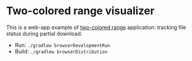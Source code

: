 # Two-colored range visualizer

This is a web-app example of [two-colored range](https://github.com/thorny-thorny/two-colored-range) application: tracking file status during partial download.

- Run: `./gradlew browserDevelopmentRun`
- Build: `./gradlew browserDistribution`
